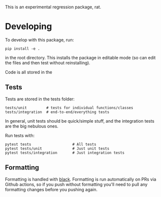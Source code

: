 This is an experimental regression package, rat.

# Developing

To develop with this package, run:

```
pip install -e .
```

in the root directory. This installs the package in editable mode (so can edit
the files and then test without reinstalling).

Code is all stored in the

## Tests

Tests are stored in the tests folder:
```
tests/unit         # tests for individual functions/classes
tests/integration  # end-to-end/everything tests
```

In general, unit tests should be quick/simple stuff, and the integration tests
are the big nebulous ones.

Run tests with:

```
pytest tests                   # All tests
pytest tests/unit              # Just unit tests
pytest tests/integration       # Just integration tests
```

## Formatting

Formatting is handled with [black](https://github.com/psf/black). Formatting
is run automatically on PRs via Github actions, so if you push without
formatting you'll need to pull any formatting changes before you pushing again.